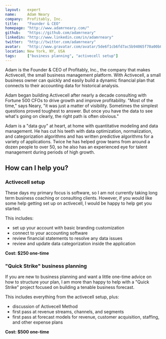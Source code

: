 ```yaml
---
layout:   expert
name:     Adam Neary
company:  Profitably, Inc.
title:    "Founder & CEO"
homepage: "http://www.adamrneary.com/"
github:   "https://github.com/adamrneary"
linkedin: "http://www.linkedin.com/in/adamrneary"
twitter:  "http://twitter.com/adamrneary"
avatar:   "http://www.gravatar.com/avatar/5de6f1cb6fd7ac5b94065f70a00b0cfc.png"
location: New York, NY, USA
tags:     ["business planning", "activecell setup"]
---
```


Adam is the Founder &amp; CEO of Profitably, Inc., the company that makes Activecell, the small business management platform. With Activecell, a small business owner can quickly and easily build a dynamic financial plan that connects to their accounting data for historical analysis.

Adam began building Activecell after nearly a decade consulting with Fortune 500 CFOs to drive growth and improve profitability. "Most of the time," says Neary, "it was just a matter of visibility. Sometimes the simplest questions proved toughest to answer. But once you have the data to see what's going on clearly, the right path is often obvious."

<!-- more -->

Adam is a "data guy" at heart, at home with quantitative modeling and data management. He has cut his teeth with data optimization, normalization, and categorization algorithms and has written predictive algorithms for a variety of applications. Twice he has helped grow teams from around a dozen people to over 50, so he also has an experienced eye for talent management during periods of high growth.

## How can I help you?

### Activecell setup

These days my primary focus is software, so I am not currently taking long term business coaching or consulting clients. However, if you would like some help getting set up on activecell, I would be happy to help get you started.

This includes:

* set up your account with basic branding customization
* connect to your accounting software
* review financial statements to resolve any data issues
* review and update data categorization inside the application

**Cost: $250 one-time**

### "Quick Strike" business planning

If you are new to business planning and want a little one-time advice on how to structure your plan, I am more than happy to help with a "Quick Strike" project focused on building a tenable business forecast.

This includes everything from the activecell setup, plus:

* discussion of Activecell Method
* first pass at revenue streams, channels, and segments
* first pass at forecast models for revenue, customer acquisition, staffing, and other expense plans

**Cost: $500 one-time**
